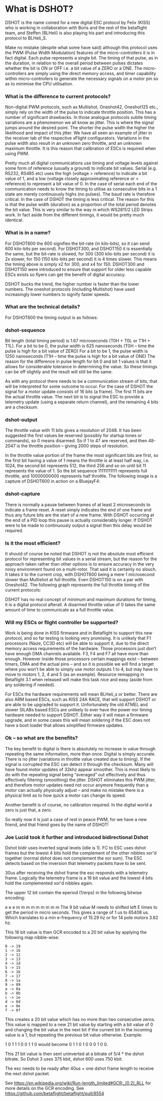 # What is DSHOT?

DSHOT is the name coined for a new digital ESC protocol by Felix (KISS) who is working in collaboration with Boris and the rest of the betaflight team, and Steffen (BLHeli) is also playing his part and introducing this protocol to BLHeli_S.

Make no mistake (despite what some have said) although this protocol uses the PWM (Pulse Width Modulation) features of the micro-controllers it is in fact digital. Each pulse represents a single bit. The timing of that pulse, as in the duration, in relation to the overall period between pulses dictates whether the bit is ON or OFF i.e. a bit value of a ZERO or a ONE. The micro-controllers are simply using the direct memory access, and timer capability within micro-controllers to generate the necessary signals on a motor pin so as to minimise the CPU utilisation.

### What is the difference to current protocols?
Non-digital PWM protocols, such as Multishot, Oneshot42, Oneshot125 etc., simply rely on the width of the pulse to indicate throttle position. This has a number of significant drawbacks. In those analogue protocols subtle timing variations are a phenomenon we all know as jitter. This is where the signal jumps around the desired point. The shorter the pulse width the higher the likelihood and impact of this jitter. We have all seen an example of jitter in the receiver tab of the respective xFlight configurators. Variations in the pulse width also result in an unknown zero throttle, and an unknown maximum throttle. It is this reason that calibration of ESCs is required when using PWM.

Pretty much all digital communications use timing and voltage levels against some form of reference (usually a ground) to indicate bit values. Serial (e.g. RS232, RS485 etc) uses the high (voltage > reference) to indicate a bit value of 1, and a low (voltage closely approximating reference or < reference) to represent a bit value of 0. In the case of serial each end of the communication needs to know the timing to utilise as consecutive bits in a 1 state are merely continuously highs (no pulses). The baud rate is therefore critical. In the case of DSHOT the timing is less critical. The reason for this is that the pulse width (duration) as a proportion of the total period denotes the bit value. This is very similar to the way in which WS2811/2 LED Strips work. In fact aside from the different timings, it would be pretty much identical.

### What is in a name?
For DSHOT600 the 600 signifies the bit-rate (in kilo-bits), so it can send 600 kilo-bits per second). For DSHOT300, and DSHOT150 it is essentially the same, but the bit-rate is slowed, for 300 (300 kilo-bits per second) it is 2x slower, for 150 (150 kilo-bits per second) it is 4 times slower. This means the timing above is simply x2 for 300, and x4 for 150. DSHOT300 and DSHOT150 were introduced to ensure that support for older less capable ESCs exists so flyers can get the benefit of digital accuracy.

DSHOT bucks the trend, the higher number is faster than the lower numbers. The oneshot protocols (including Multishot) have used increasingly lower numbers to signify faster speeds.

### What are the technical details?
For DSHOT600 the timing output is as follows:

### dshot-sequence

Bit length (total timing period) is 1.67 microseconds (T0H + T0L or T1H + T1L).
For a bit to be 0, the pulse width is 625 nanoseconds (T0H – time the pulse is high for a bit value of ZERO)
For a bit to be 1, the pulse width is 1250 nanoseconds (T1H – time the pulse is high for a bit value of ONE)
The reason for the difference in pulse length for bit 0 and bit 1 values is that it allows for considerable tolerance in determining the value. So these timings can be off slightly and the result will still be the same.

As with any protocol there needs to be a communication stream of bits, that will be interpreted for some outcome to occur. For the case of DSHOT the signal for a motor update consists of 16 bits (a frame). The first 11 bits are the actual throttle value. The next bit is to signal the ESC to provide a telemetry update (using a separate return channel), and the remaining 4 bits are a checksum.

### dshot-output

The throttle value with 11 bits gives a resolution of 2048. It has been suggested the first values be reserved (possibly for startup tones or commands), so 0 means disarmed. So if 1 to 47 are reserved, and then 48-2047 is the throttle position – giving 2000 steps of resolution.

In the throttle value portion of the frame the most significant bits are first, so the first bit having a value of 1 means the throttle is at least half way, i.e. 1024, the second bit represents 512, the third 256 and so on until bit 11 represents the value of 1. So the bit sequence 11111111111 represents full throttle, and 10000000000 represents half throttle. The following image is a capture of DSHOT600 in action on a BluejayF4:

### dshot-capture

There is normally a pause between frames of at least 2 microseconds to indicate a frame reset. A reset simply indicates the end of one frame and thus any future bits are the start of a new frame. With DSHOT occurring at the end of a PID loop this pause is actually considerably longer. If DSHOT were to be made to continuously output a signal then this delay would be required.

### Is it the most efficient?
It should of course be noted that DSHOT is not the absolute most efficient protocol for representing bit values in a serial stream, but the reason for the approach taken rather than other options is to ensure accuracy in the very noisy environment found on a multi-rotor. That said it is certainly no slouch. It takes it to the current crop, with DSHOT600 being a mere 1 microsecond slower than Multishot at full throttle. Even DSHOT150 is on a par with Oneshot42. The following graph represents the full throttle timing of the current protocols:

DSHOT has no real concept of minimum and maximum durations for timing, it is a digital protocol afterall. A disarmed throttle value of 0 takes the same amount of time to communicate as a full throttle value.

### Will my ESCs or flight controller be supported?
Work is being done in KISS firmware and in Betaflight to support this new protocol, and so far testing is looking very promising. It is unlikely that F1 processors (Naze, CC3D etc) will be able to support it, due to the direct memory access requirements of the hardware. Those processors just don’t have enough DMA channels available. F3, F4 and F7 all have more than enough. However inside those processors certain mappings exist – between timers, DMA and the actual pins – and so it is possible we will find a target where you won’t be able to simply use motor outputs 1 to 4, but may have to move to motors 1, 2, 4 and 5 (as an example). Resource remapping in Betaflight 3.1 when released will make this task nice and easy (aside from any soldering if needed).

For ESCs the hardware requirements will mean BLHeli_s or better. There are also ARM based ESCs, such as KISS 24A RACE, that will support DSHOT or are able to be upgraded to support it. Unfortunately the old ATMEL and slower SILABs based ESCs are unlikely to ever have the power nor timing hardware needed to support DSHOT. Either way it will mean a firmware upgrade, and in some cases this will mean soldering if the ESC does not have a boot loader that allows simplified firmware updates.

### Ok – so what are the benefits?
The key benefit to digital is there is absolutely no increase in value through repeating the same information, more than once. Digital is simply accurate. There is no jitter (variations in throttle value created due to timing). If the signal is corrupted the ESC can detect it through the checksum. Many will have found motor updates of 32khz appear smoother. This is most likely to do with the repeating signal being “averaged” out effectively and thus effectively filtering (smoothing) the jitter. DSHOT eliminates this PWM jitter, and therefore motor updates need not occur anymore frequently than a motor can actually physically adjust – and make no mistake there is a physical limit as to how quick a motor can change its speed.

Another benefit is of course, no calibration required. In the digital world a zero is just that, a zero.

So really now it is just a case of rest in peace PWM, for we have a new friend, and that friend goes by the name of DSHOT!

### Joe Lucid took it further and introduced bidirectional Dshot

Dshot bidir uses inverted signal levels (idle is 1). FC to ESC uses dshot frames but the lowest 4 bits hold the complement of the other nibbles xor'd together (normal dshot does not complement the xor sum). The ESC detects based on the inversion that telemetry packets have to be sent.

30us after receiving the dshot frame the esc responds with a telemetry frame. Logically the telemetry frame is a 16 bit value and the lowest 4 bits hold the complemented xor'd nibbles again.

The upper 12 bit contain the eperiod (1/erps) in the following bitwise encoding:

e e e m m m m m m m m m
The 9 bit value M needs to shifted left E times to get the period in micro seconds. This gives a range of 1 us to 65408 us. Which translates to a min e-frequency of 15.29 hz or for 14 pole motors 3.82 hz.

This 16 bit value is then GCR encoded to a 20 bit value by applying the following map nibble-wise:
```
0 -> 19
1 -> 1b
2 -> 12
3 -> 13
4 -> 1d
5 -> 15
6 -> 16
7 -> 17
8 -> 1a
9 -> 09
a -> 0a
b -> 0b
c -> 1e
d -> 0d
e -> 0e
f -> 0f
```
This creates a 20 bit value which has no more than two consecutive zeros. This value is mapped to a new 21 bit value by starting with a bit value of 0 and changing the bit value in the next bit if the current bit in the incoming value is a 1, but repeating the previous bit value otherwise. Example:

1 0 1 1 1 0 0 1 1 0 would become 0 1 1 0 1 0 0 0 1 0 0.

This 21 bit value is then sent uninverted at a bitrate of 5/4 * the dshot bitrate. So Dshot 3 uses 375 kbit, dshot 600 uses 750 kbit.

The esc needs to be ready after 40us + one dshot frame length to receive the next dshot packet.

See https://en.wikipedia.org/wiki/Run-length_limited#GCR:_(0,2)_RLL for more details on the GCR encoding.
See https://github.com/betaflight/betaflight/pull/8554
